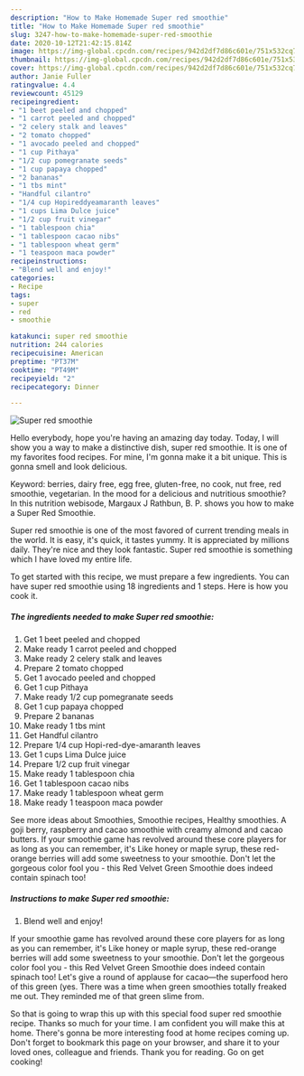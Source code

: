 ```yaml
---
description: "How to Make Homemade Super red smoothie"
title: "How to Make Homemade Super red smoothie"
slug: 3247-how-to-make-homemade-super-red-smoothie
date: 2020-10-12T21:42:15.814Z
image: https://img-global.cpcdn.com/recipes/942d2df7d86c601e/751x532cq70/super-red-smoothie-recipe-main-photo.jpg
thumbnail: https://img-global.cpcdn.com/recipes/942d2df7d86c601e/751x532cq70/super-red-smoothie-recipe-main-photo.jpg
cover: https://img-global.cpcdn.com/recipes/942d2df7d86c601e/751x532cq70/super-red-smoothie-recipe-main-photo.jpg
author: Janie Fuller
ratingvalue: 4.4
reviewcount: 45129
recipeingredient:
- "1 beet peeled and chopped"
- "1 carrot peeled and chopped"
- "2 celery stalk and leaves"
- "2 tomato chopped"
- "1 avocado peeled and chopped"
- "1 cup Pithaya"
- "1/2 cup pomegranate seeds"
- "1 cup papaya chopped"
- "2 bananas"
- "1 tbs mint"
- "Handful cilantro"
- "1/4 cup Hopireddyeamaranth leaves"
- "1 cups Lima Dulce juice"
- "1/2 cup fruit vinegar"
- "1 tablespoon chia"
- "1 tablespoon cacao nibs"
- "1 tablespoon wheat germ"
- "1 teaspoon maca powder"
recipeinstructions:
- "Blend well and enjoy!"
categories:
- Recipe
tags:
- super
- red
- smoothie

katakunci: super red smoothie 
nutrition: 244 calories
recipecuisine: American
preptime: "PT37M"
cooktime: "PT49M"
recipeyield: "2"
recipecategory: Dinner

---
```



![Super red smoothie](https://img-global.cpcdn.com/recipes/942d2df7d86c601e/751x532cq70/super-red-smoothie-recipe-main-photo.jpg)

Hello everybody, hope you're having an amazing day today. Today, I will show you a way to make a distinctive dish, super red smoothie. It is one of my favorites food recipes. For mine, I'm gonna make it a bit unique. This is gonna smell and look delicious.

Keyword: berries, dairy free, egg free, gluten-free, no cook, nut free, red smoothie, vegetarian. In the mood for a delicious and nutritious smoothie? In this nutrition webisode, Margaux J Rathbun, B. P. shows you how to make a Super Red Smoothie.

Super red smoothie is one of the most favored of current trending meals in the world. It is easy, it's quick, it tastes yummy. It is appreciated by millions daily. They're nice and they look fantastic. Super red smoothie is something which I have loved my entire life.


To get started with this recipe, we must prepare a few ingredients. You can have super red smoothie using 18 ingredients and 1 steps. Here is how you cook it.

<!--inarticleads1-->

##### The ingredients needed to make Super red smoothie:

1. Get 1 beet peeled and chopped
1. Make ready 1 carrot peeled and chopped
1. Make ready 2 celery stalk and leaves
1. Prepare 2 tomato chopped
1. Get 1 avocado peeled and chopped
1. Get 1 cup Pithaya
1. Make ready 1/2 cup pomegranate seeds
1. Get 1 cup papaya chopped
1. Prepare 2 bananas
1. Make ready 1 tbs mint
1. Get Handful cilantro
1. Prepare 1/4 cup Hopi-red-dye-amaranth leaves
1. Get 1 cups Lima Dulce juice
1. Prepare 1/2 cup fruit vinegar
1. Make ready 1 tablespoon chia
1. Get 1 tablespoon cacao nibs
1. Make ready 1 tablespoon wheat germ
1. Make ready 1 teaspoon maca powder


See more ideas about Smoothies, Smoothie recipes, Healthy smoothies. A goji berry, raspberry and cacao smoothie with creamy almond and cacao butters. If your smoothie game has revolved around these core players for as long as you can remember, it&#39;s Like honey or maple syrup, these red-orange berries will add some sweetness to your smoothie. Don&#39;t let the gorgeous color fool you - this Red Velvet Green Smoothie does indeed contain spinach too! 

<!--inarticleads2-->

##### Instructions to make Super red smoothie:

1. Blend well and enjoy!


If your smoothie game has revolved around these core players for as long as you can remember, it&#39;s Like honey or maple syrup, these red-orange berries will add some sweetness to your smoothie. Don&#39;t let the gorgeous color fool you - this Red Velvet Green Smoothie does indeed contain spinach too! Let&#39;s give a round of applause for cacao—the superfood hero of this green (yes. There was a time when green smoothies totally freaked me out. They reminded me of that green slime from. 

So that is going to wrap this up with this special food super red smoothie recipe. Thanks so much for your time. I am confident you will make this at home. There's gonna be more interesting food at home recipes coming up. Don't forget to bookmark this page on your browser, and share it to your loved ones, colleague and friends. Thank you for reading. Go on get cooking!
